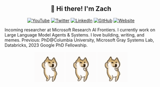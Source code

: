 <h2 align="center">👋 Hi there! I'm Zach</h2>

<div align="center">
  
[![YouTube](https://img.shields.io/badge/-ZacharyLLM-FF0000?style=flat-square&logo=youtube&logoColor=white)](https://www.youtube.com/@ZacharyLLM?sub_confirmation=1)
[![Twitter](https://img.shields.io/badge/ZacharyHuang12-000000?logo=x&logoColor=white)](https://x.com/ZacharyHuang12)
[![LinkedIn](https://custom-icon-badges.demolab.com/badge/LinkedIn-0A66C2?logo=linkedin-white&logoColor=fff)](https://www.linkedin.com/in/zachary-h-23aa37172/)
[![GitHub](https://img.shields.io/badge/-zachary62-181717?style=flat-square&logo=github&logoColor=white)](https://github.com/zachary62)
[![Website](https://img.shields.io/badge/-ZacharyHuang-47CCCC?style=flat-square&logo=Google-Chrome&logoColor=white)](https://zachary62.github.io/zach_public_material/)
  
</div>


Incoming researcher at Microsoft Research AI Frontiers. I currently work on Large Language Model Agents & Systems. I love building, writing, and memes. Previous: PhD@Columbia University, Microsoft Gray Systems Lab, Databricks, 2023 Google PhD Fellowship.


<p align="center">
  <img src="./images/doggo-doge.gif" alt="Doggo 1" width="100" />
  <img src="./images/doggo-doge.gif" alt="Doggo 2" width="100" />
  <img src="./images/doggo-doge.gif" alt="Doggo 3" width="100" />
</p>

